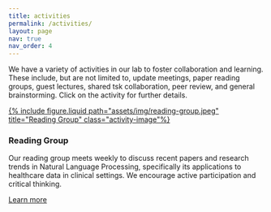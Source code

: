 ```yaml
---
title: activities
permalink: /activities/
layout: page
nav: true
nav_order: 4
---
```


We have a variety of activities in our lab to foster collaboration and learning. These include, but are not limited to, update meetings, paper reading groups, guest lectures, shared tsk collaboration, peer review, and general brainstorming. Click on the activity for further details.

<div class="activity">
  <a href="/meetings/"> 
    {% include figure.liquid path="assets/img/reading-group.jpeg" title="Reading Group" class="activity-image"%}
    <!-- <img src="assets/img/reading-group.jpeg" alt="Reading Group Image" class="activity-image"> -->
  </a>
  <div class="activity-content">
    <h3>Reading Group</h3>
    <p>Our reading group meets weekly to discuss recent papers and research trends in Natural Language Processing, specifically its applications to healthcare data in clinical settings. We encourage active participation and critical thinking.</p>
    <a href="/meetings/">Learn more</a>
  </div>
</div>

<!-- <div class="activity">
  <a href="/activity2/">
    <img src="/images/activity2.jpg" alt="Activity 2 Image" class="activity-image">
  </a>
  <div class="activity-content">
    <h3>Activity 2</h3>
    <p>Brief description of Activity 2.</p>
    <a href="/activity2/">Learn more</a>
  </div>
</div> -->

